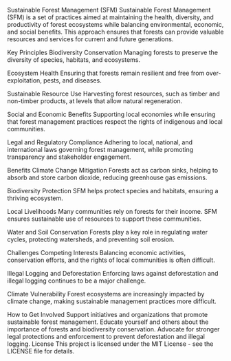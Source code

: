 Sustainable Forest Management (SFM)
Sustainable Forest Management (SFM) is a set of practices aimed at maintaining the health, diversity, and productivity of forest ecosystems while balancing environmental, economic, and social benefits. This approach ensures that forests can provide valuable resources and services for current and future generations.

Key Principles
Biodiversity Conservation
Managing forests to preserve the diversity of species, habitats, and ecosystems.

Ecosystem Health
Ensuring that forests remain resilient and free from over-exploitation, pests, and diseases.

Sustainable Resource Use
Harvesting forest resources, such as timber and non-timber products, at levels that allow natural regeneration.

Social and Economic Benefits
Supporting local economies while ensuring that forest management practices respect the rights of indigenous and local communities.

Legal and Regulatory Compliance
Adhering to local, national, and international laws governing forest management, while promoting transparency and stakeholder engagement.

Benefits
Climate Change Mitigation
Forests act as carbon sinks, helping to absorb and store carbon dioxide, reducing greenhouse gas emissions.

Biodiversity Protection
SFM helps protect species and habitats, ensuring a thriving ecosystem.

Local Livelihoods
Many communities rely on forests for their income. SFM ensures sustainable use of resources to support these communities.

Water and Soil Conservation
Forests play a key role in regulating water cycles, protecting watersheds, and preventing soil erosion.

Challenges
Competing Interests
Balancing economic activities, conservation efforts, and the rights of local communities is often difficult.

Illegal Logging and Deforestation
Enforcing laws against deforestation and illegal logging continues to be a major challenge.

Climate Vulnerability
Forest ecosystems are increasingly impacted by climate change, making sustainable management practices more difficult.

How to Get Involved
Support initiatives and organizations that promote sustainable forest management.
Educate yourself and others about the importance of forests and biodiversity conservation.
Advocate for stronger legal protections and enforcement to prevent deforestation and illegal logging.
License
This project is licensed under the MIT License - see the LICENSE file for details.










